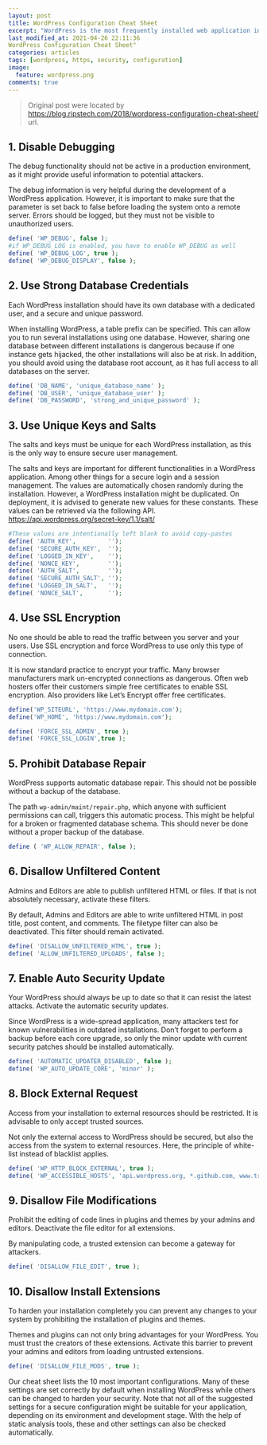 ```yaml
---
layout: post
title: WordPress Configuration Cheat Sheet
excerpt: "WordPress is the most frequently installed web application in the world. The system is operated not only by experienced developers but also by beginners. This post summarizes what to look out for when configuring your WordPress installation’s security."
last_modified_at: 2021-04-26 22:11:36
WordPress Configuration Cheat Sheet"
categories: articles
tags: [wordpress, https, security, configuration]
image:
  feature: wordpress.png
comments: true
---
```


> Original post were located by https://blog.ripstech.com/2018/wordpress-configuration-cheat-sheet/ url.

## 1. Disable Debugging

The debug functionality should not be active in a production environment, as it might provide useful information to potential attackers.

The debug information is very helpful during the development of a WordPress application. However, it is important to make sure that the parameter is set back to false before loading the system onto a remote server. Errors should be logged, but they must not be visible to unauthorized users.

```php
define( 'WP_DEBUG', false );
#if WP_DEBUG_LOG is enabled, you have to enable WP_DEBUG as well
define( 'WP_DEBUG_LOG', true );
define( 'WP_DEBUG_DISPLAY', false );
```

## 2. Use Strong Database Credentials

Each WordPress installation should have its own database with a dedicated user, and a secure and unique password.

When installing WordPress, a table prefix can be specified. This can allow you to run several installations using one database. However, sharing one database between different installations is dangerous because if one instance gets hijacked, the other installations will also be at risk. In addition, you should avoid using the database root account, as it has full access to all databases on the server.

```php
define( 'DB_NAME', 'unique_database_name' );
define( 'DB_USER', 'unique_database_user' );
define( 'DB_PASSWORD', 'strong_and_unique_password' );
```

## 3. Use Unique Keys and Salts

The salts and keys must be unique for each WordPress installation, as this is the only way to ensure secure user management.

The salts and keys are important for different functionalities in a WordPress application. Among other things for a secure login and a session management. The values are automatically chosen randomly during the installation. However, a WordPress installation might be duplicated. On deployment, it is advised to generate new values for these constants. These values can be retrieved via the following API. https://api.wordpress.org/secret-key/1.1/salt/

```php
#These values are intentionally left blank to avoid copy-pastes
define( 'AUTH_KEY',         '');
define( 'SECURE_AUTH_KEY',  '');
define( 'LOGGED_IN_KEY',    '');
define( 'NONCE_KEY',        '');
define( 'AUTH_SALT',        '');
define( 'SECURE_AUTH_SALT', '');
define( 'LOGGED_IN_SALT',   '');
define( 'NONCE_SALT',       '');
```

## 4. Use SSL Encryption

No one should be able to read the traffic between you server and your users. Use SSL encryption and force WordPress to use only this type of connection.

It is now standard practice to encrypt your traffic. Many browser manufacturers mark un-encrypted connections as dangerous. Often web hosters offer their customers simple free certificates to enable SSL encryption. Also providers like Let’s Encrypt offer free certificates.

```php
define('WP_SITEURL', 'https://www.mydomain.com');
define('WP_HOME', 'https://www.mydomain.com');

define( 'FORCE_SSL_ADMIN', true );
define( 'FORCE_SSL_LOGIN',true );
```

## 5. Prohibit Database Repair

WordPress supports automatic database repair. This should not be possible without a backup of the database.

The path `wp-admin/maint/repair.php`, which anyone with sufficient permissions can call, triggers this automatic process. This might be helpful for a broken or fragmented database schema. This should never be done without a proper backup of the database.

```php
define ( 'WP_ALLOW_REPAIR', false );
```

## 6. Disallow Unfiltered Content

Admins and Editors are able to publish unfiltered HTML or files. If that is not absolutely necessary, activate these filters.

By default, Admins and Editors are able to write unfiltered HTML in post title, post content, and comments. The filetype filter can also be deactivated. This filter should remain activated.

```php
define( 'DISALLOW_UNFILTERED_HTML', true );
define( 'ALLOW_UNFILTERED_UPLOADS', false );
```

## 7. Enable Auto Security Update

Your WordPress should always be up to date so that it can resist the latest attacks. Activate the automatic security updates.

Since WordPress is a wide-spread application, many attackers test for known vulnerabilities in outdated installations. Don’t forget to perform a backup before each core upgrade, so only the minor update with current security patches should be installed automatically.

```php
define( 'AUTOMATIC_UPDATER_DISABLED', false );
define( 'WP_AUTO_UPDATE_CORE', 'minor' );
```

## 8. Block External Request

Access from your installation to external resources should be restricted. It is advisable to only accept trusted sources.

Not only the external access to WordPress should be secured, but also the access from the system to external resources. Here, the principle of white-list instead of blacklist applies.

```php
define( 'WP_HTTP_BLOCK_EXTERNAL', true );
define( 'WP_ACCESSIBLE_HOSTS', 'api.wordpress.org, *.github.com, www.trusteddomain.com' );
```

## 9. Disallow File Modifications

Prohibit the editing of code lines in plugins and themes by your admins and editors. Deactivate the file editor for all extensions.

By manipulating code, a trusted extension can become a gateway for attackers.

```php
define( 'DISALLOW_FILE_EDIT', true );
```

## 10. Disallow Install Extensions

To harden your installation completely you can prevent any changes to your system by prohibiting the installation of plugins and themes.

Themes and plugins can not only bring advantages for your WordPress. You must trust the creators of these extensions. Activate this barrier to prevent your admins and editors from loading untrusted extensions.

```php
define( 'DISALLOW_FILE_MODS', true );
```


Our cheat sheet lists the 10 most important configurations. Many of these settings are set correctly by default when installing WordPress while others can be changed to harden your security. Note that not all of the suggested settings for a secure configuration might be suitable for your application, depending on its environment and development stage. With the help of static analysis tools, these and other settings can also be checked automatically.
